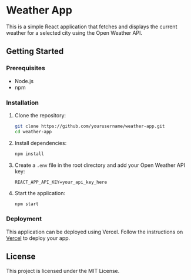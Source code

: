 # Weather App

This is a simple React application that fetches and displays the current weather for a selected city using the Open Weather API.

## Getting Started

### Prerequisites

- Node.js
- npm

### Installation

1. Clone the repository:
    ```bash
    git clone https://github.com/yourusername/weather-app.git
    cd weather-app
    ```

2. Install dependencies:
    ```bash
    npm install
    ```

3. Create a `.env` file in the root directory and add your Open Weather API key:
    ```
    REACT_APP_API_KEY=your_api_key_here
    ```

4. Start the application:
    ```bash
    npm start
    ```

### Deployment

This application can be deployed using Vercel. Follow the instructions on [Vercel](https://vercel.com/) to deploy your app.

## License

This project is licensed under the MIT License.